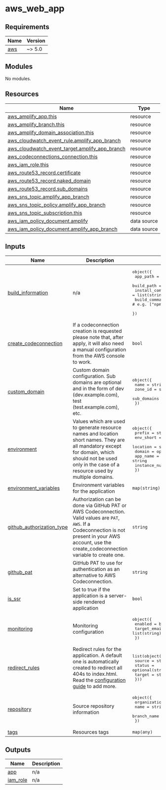 # aws_web_app

<!-- BEGIN_TF_DOCS -->
## Requirements

| Name | Version |
|------|---------|
| <a name="requirement_aws"></a> [aws](#requirement\_aws) | ~> 5.0 |

## Modules

No modules.

## Resources

| Name | Type |
|------|------|
| [aws_amplify_app.this](https://registry.terraform.io/providers/hashicorp/aws/latest/docs/resources/amplify_app) | resource |
| [aws_amplify_branch.this](https://registry.terraform.io/providers/hashicorp/aws/latest/docs/resources/amplify_branch) | resource |
| [aws_amplify_domain_association.this](https://registry.terraform.io/providers/hashicorp/aws/latest/docs/resources/amplify_domain_association) | resource |
| [aws_cloudwatch_event_rule.amplify_app_branch](https://registry.terraform.io/providers/hashicorp/aws/latest/docs/resources/cloudwatch_event_rule) | resource |
| [aws_cloudwatch_event_target.amplify_app_branch](https://registry.terraform.io/providers/hashicorp/aws/latest/docs/resources/cloudwatch_event_target) | resource |
| [aws_codeconnections_connection.this](https://registry.terraform.io/providers/hashicorp/aws/latest/docs/resources/codeconnections_connection) | resource |
| [aws_iam_role.this](https://registry.terraform.io/providers/hashicorp/aws/latest/docs/resources/iam_role) | resource |
| [aws_route53_record.certificate](https://registry.terraform.io/providers/hashicorp/aws/latest/docs/resources/route53_record) | resource |
| [aws_route53_record.naked_domain](https://registry.terraform.io/providers/hashicorp/aws/latest/docs/resources/route53_record) | resource |
| [aws_route53_record.sub_domains](https://registry.terraform.io/providers/hashicorp/aws/latest/docs/resources/route53_record) | resource |
| [aws_sns_topic.amplify_app_branch](https://registry.terraform.io/providers/hashicorp/aws/latest/docs/resources/sns_topic) | resource |
| [aws_sns_topic_policy.amplify_app_branch](https://registry.terraform.io/providers/hashicorp/aws/latest/docs/resources/sns_topic_policy) | resource |
| [aws_sns_topic_subscription.this](https://registry.terraform.io/providers/hashicorp/aws/latest/docs/resources/sns_topic_subscription) | resource |
| [aws_iam_policy_document.amplify](https://registry.terraform.io/providers/hashicorp/aws/latest/docs/data-sources/iam_policy_document) | data source |
| [aws_iam_policy_document.amplify_app_branch](https://registry.terraform.io/providers/hashicorp/aws/latest/docs/data-sources/iam_policy_document) | data source |

## Inputs

| Name | Description | Type | Default | Required |
|------|-------------|------|---------|:--------:|
| <a name="input_build_information"></a> [build\_information](#input\_build\_information) | n/a | <pre>object({<br/>    app_path         = string       # e.g. "apps/mywebsite"<br/>    build_path       = string       # e.g. "apps/mywebsite/.next"<br/>    install_commands = list(string) # e.g. ["npm install"]<br/>    build_commands   = list(string) # e.g. ["npm run compile", "npm run build -w mywebsite"]<br/>  })</pre> | n/a | yes |
| <a name="input_create_codeconnection"></a> [create\_codeconnection](#input\_create\_codeconnection) | If a codeconnection creation is requested please note that, after apply, it will also need a manual configuration from the AWS console to work. | `bool` | `false` | no |
| <a name="input_custom_domain"></a> [custom\_domain](#input\_custom\_domain) | Custom domain configuration. Sub domains are optional and in the form of dev (dev.example.com), test (test.example.com), etc. | <pre>object({<br/>    name        = string<br/>    zone_id     = string<br/>    sub_domains = optional(list(string), [])<br/>  })</pre> | `null` | no |
| <a name="input_environment"></a> [environment](#input\_environment) | Values which are used to generate resource names and location short names. They are all mandatory except for domain, which should not be used only in the case of a resource used by multiple domains. | <pre>object({<br/>    prefix          = string<br/>    env_short       = string<br/>    location        = string<br/>    domain          = optional(string)<br/>    app_name        = string<br/>    instance_number = string<br/>  })</pre> | n/a | yes |
| <a name="input_environment_variables"></a> [environment\_variables](#input\_environment\_variables) | Environment variables for the application | `map(string)` | `{}` | no |
| <a name="input_github_authorization_type"></a> [github\_authorization\_type](#input\_github\_authorization\_type) | Authorization can be done via GitHub PAT or AWS Codeconnection. Valid values are `PAT`, `AWS`. If a Codeconnection is not present in your AWS account, use the create\_codeconnection variable to create one. | `string` | n/a | yes |
| <a name="input_github_pat"></a> [github\_pat](#input\_github\_pat) | GitHub PAT to use for authentication as an alternative to AWS Codeconnection. | `string` | `null` | no |
| <a name="input_is_ssr"></a> [is\_ssr](#input\_is\_ssr) | Set to true if the application is a server-side rendered application | `bool` | `false` | no |
| <a name="input_monitoring"></a> [monitoring](#input\_monitoring) | Monitoring configuration | <pre>object({<br/>    enabled       = bool,<br/>    target_emails = list(string)<br/>  })</pre> | n/a | yes |
| <a name="input_redirect_rules"></a> [redirect\_rules](#input\_redirect\_rules) | Redirect rules for the application. A default one is automatically created to redirect all 404s to index.html. Read the [configuration guide](https://registry.terraform.io/providers/hashicorp/aws/latest/docs/resources/amplify_app#custom_rule-block) to add more. | <pre>list(object({<br/>    source = string<br/>    status = optional(string, null)<br/>    target = string<br/>  }))</pre> | `[]` | no |
| <a name="input_repository"></a> [repository](#input\_repository) | Source repository information | <pre>object({<br/>    organization = string<br/>    name         = string<br/>    branch_name  = string<br/>  })</pre> | n/a | yes |
| <a name="input_tags"></a> [tags](#input\_tags) | Resources tags | `map(any)` | n/a | yes |

## Outputs

| Name | Description |
|------|-------------|
| <a name="output_app"></a> [app](#output\_app) | n/a |
| <a name="output_iam_role"></a> [iam\_role](#output\_iam\_role) | n/a |
<!-- END_TF_DOCS -->
